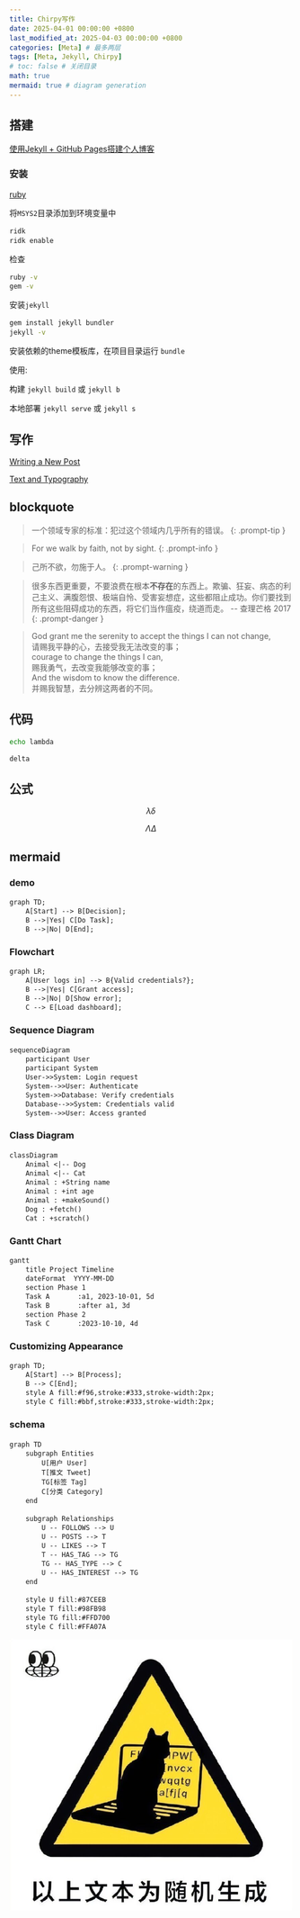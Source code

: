 ```yaml
---
title: Chirpy写作
date: 2025-04-01 00:00:00 +0800
last_modified_at: 2025-04-03 00:00:00 +0800
categories: [Meta] # 最多两层
tags: [Meta, Jekyll, Chirpy]
# toc: false # 关闭目录
math: true
mermaid: true # diagram generation
---
```


## 搭建

[使用Jekyll + GitHub Pages搭建个人博客](https://zzy979.github.io/posts/creating-personal-blog-site/)

### 安装

[ruby](https://rubyinstaller.org/downloads/)

将`MSYS2`目录添加到环境变量中

```bash
ridk
ridk enable
```

检查

```bash
ruby -v
gem -v
```

安装`jekyll`

``` bash
gem install jekyll bundler
jekyll -v
```

安装依赖的theme模板库，在项目目录运行 `bundle`

使用:

构建 `jekyll build` 或 `jekyll b`

本地部署 `jekyll serve` 或 `jekyll s`

## 写作

[Writing a New Post](https://chirpy.cotes.page/posts/write-a-new-post/)

[Text and Typography](https://chirpy.cotes.page/posts/text-and-typography/)

## blockquote

> 一个领域专家的标准：犯过这个领域内几乎所有的错误。
{: .prompt-tip }

> For we walk by faith, not by sight.
{: .prompt-info }

> 己所不欲，勿施于人。
{: .prompt-warning }

> 很多东西更重要，不要浪费在根本**不存在**的东西上。欺骗、狂妄、病态的利己主义、满腹怨恨、极端自怜、受害妄想症，这些都阻止成功。你们要找到所有这些阻碍成功的东西，将它们当作瘟疫，绕道而走。 -- 查理芒格 2017
{: .prompt-danger }

> God grant me the serenity to accept the things I can not change,\
请赐我平静的心，去接受我无法改变的事；\
courage to change the things I can,\
赐我勇气，去改变我能够改变的事；\
And the wisdom to know the difference.\
并赐我智慧，去分辨这两者的不同。

## 代码

```bash
echo lambda
```

```
delta
```

## 公式

$$
\lambda \delta
$$

$$
\Lambda \Delta
$$

## mermaid

### demo

```mermaid
graph TD;
    A[Start] --> B[Decision];
    B -->|Yes| C[Do Task];
    B -->|No| D[End];
```

### Flowchart

```mermaid
graph LR;
    A[User logs in] --> B{Valid credentials?};
    B -->|Yes| C[Grant access];
    B -->|No| D[Show error];
    C --> E[Load dashboard];
```

### Sequence Diagram

```mermaid
sequenceDiagram
    participant User
    participant System
    User->>System: Login request
    System-->>User: Authenticate
    System->>Database: Verify credentials
    Database-->>System: Credentials valid
    System-->>User: Access granted
```

### Class Diagram

```mermaid
classDiagram
    Animal <|-- Dog
    Animal <|-- Cat
    Animal : +String name
    Animal : +int age
    Animal : +makeSound()
    Dog : +fetch()
    Cat : +scratch()
```

### Gantt Chart  

```mermaid
gantt
    title Project Timeline
    dateFormat  YYYY-MM-DD
    section Phase 1
    Task A       :a1, 2023-10-01, 5d
    Task B       :after a1, 3d
    section Phase 2
    Task C       :2023-10-10, 4d
```

### Customizing Appearance 

```mermaid
graph TD;
    A[Start] --> B[Process];
    B --> C[End];
    style A fill:#f96,stroke:#333,stroke-width:2px;
    style C fill:#bbf,stroke:#333,stroke-width:2px;
```

### schema

```mermaid
graph TD
    subgraph Entities
        U[用户 User]
        T[推文 Tweet]
        TG[标签 Tag]
        C[分类 Category]
    end

    subgraph Relationships
        U -- FOLLOWS --> U
        U -- POSTS --> T
        U -- LIKES --> T
        T -- HAS_TAG --> TG
        TG -- HAS_TYPE --> C
        U -- HAS_INTEREST --> TG
    end

    style U fill:#87CEEB
    style T fill:#98FB98
    style TG fill:#FFD700
    style C fill:#FFA07A
```

![warning](/assets/images/warning.jpg)
